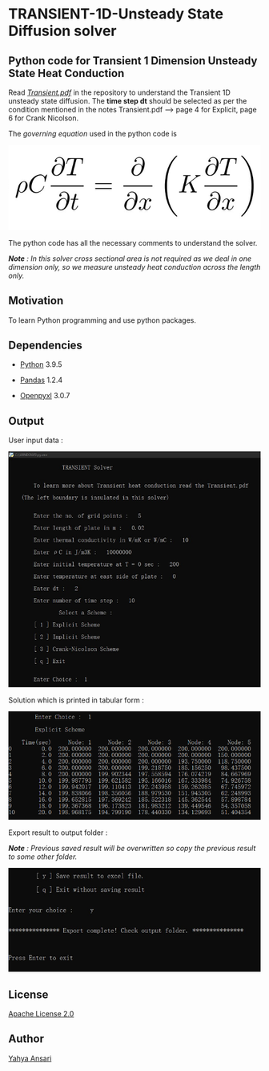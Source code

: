 # TRANSIENT-1D-Unsteady State Diffusion solver
## Python code for Transient 1 Dimension Unsteady State Heat Conduction

Read _[Transient.pdf](Transient.pdf)_ in the repository to understand the Transient 1D unsteady state diffusion. The **time step dt** should be selected as per the condition mentioned in the notes Transient.pdf --> page 4 for Explicit, page 6 for Crank Nicolson.

The _governing equation_ used in the python code is

![governing equation](images/ge.PNG)

The python code has all the necessary comments to understand the solver.

_**Note** : In this solver cross sectional area is not required as we deal in one dimension only, so we measure unsteady heat conduction across the length only._


## Motivation
To learn Python programming and use python packages.

## Dependencies
- [Python](https://python.org) 3.9.5

- [Pandas](https://pandas.pydata.org) 1.2.4

- [Openpyxl](https://openpyxl.readthedocs.io) 3.0.7


## Output
User input data :

![input](images/1.PNG)

Solution which is printed in tabular form :

![table](images/2.PNG)

Export result to output folder :

_**Note** : Previous saved result will be overwritten so copy the previous result to some other folder._

![export](images/3.PNG)

## License

[Apache License 2.0](LICENSE)

## Author

[Yahya Ansari](https://github.com/novus-afk)
